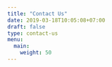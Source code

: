 ```yaml
---
title: "Contact Us"
date: 2019-03-18T10:05:08+07:00
draft: false
type: contact-us
menu: 
  main:
    weight: 50
---
```


